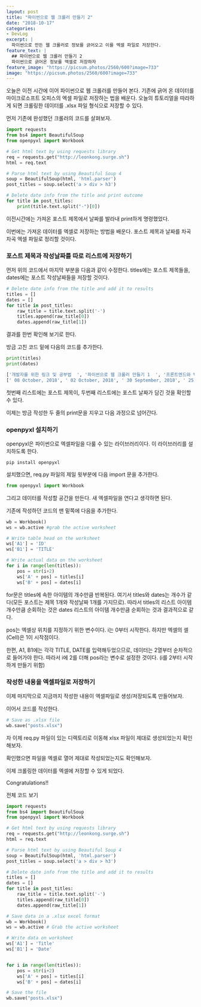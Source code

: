 ```yaml
---
layout: post
title: "파이썬으로 웹 크롤러 만들기 2"
date: "2018-10-17"
categories:
- DevLog
excerpt: |
  파이썬으로 만든 웹 크롤러로 정보를 긁어오고 이를 엑셀 파일로 저장한다.
feature_text: |
  ## 파이썬으로 웹 크롤러 만들기 2
  파이썬으로 긁어온 정보를 엑셀로 저장하자
feature_image: "https://picsum.photos/2560/600?image=733"
image: "https://picsum.photos/2560/600?image=733"
---
```


오늘은 이전 시간에 이어 파이썬으로 웹 크롤러를 만들어 본다. 기존에 긁어 온 데이터를 마이크로소프트 오피스의 엑셀 파일로 저장하는 법을 배운다. 오늘의 튜토리얼을 따라하게 되면 크롤링한 데이터를 .xlsx 파일 형식으로 저장할 수 있다.

먼저 기존에 완성했던 크롤러의 코드를 살펴보자.

```python
import requests
from bs4 import BeautifulSoup
from openpyxl import Workbook

# Get html text by using requests library
req = requests.get("http://leonkong.surge.sh")
html = req.text

# Parse html text by using Beautiful Soup 4
soup = BeautifulSoup(html, 'html.parser')
post_titles = soup.select('a > div > h3')

# Delete date info from the title and print outcome
for title in post_titles:
    print(title.text.split("-")[0])
```

이전시간에는 가져온 포스트 제목에서 날짜를 발라내 print하게 명령했었다.

이번에는 가져온 데이터를 엑셀로 저장하는 방법을 배운다. 포스트 제목과 날짜를 차곡차곡 엑셀 파일로 정리할 것이다.

### 포스트 제목과 작성날짜를 따로 리스트에 저장하기
먼저 위의 코드에서 마지막 부분을 다음과 같이 수정한다.
titles에는 포스트 제목들을, dates에는 포스트 작성날짜들을 저장할 것이다.

```python
# Delete date info from the title and add it to results
titles = []
dates = []
for title in post_titles:
    raw_title = title.text.split('-')
    titles.append(raw_title[0])
    dates.append(raw_title[1])
```

결과를 한번 확인해 보기로 한다.

방금 고친 코드 밑에 다음의 코드를 추가한다.

```python
print(titles)
print(dates)
```

```python
['개발자를 위한 링크 및 공부법  ', '파이썬으로 웹 크롤러 만들기 1  ', '프론트엔드와 백엔드에 대하여1  ', '프로그래밍 언어  ', '네트워크와 웹이란 무엇인가 2  ', '네트워크와 웹이란 무엇인가 1  ', 'Second Log', 'First Log  ']
[' 08 October, 2018', ' 02 October, 2018', ' 30 September, 2018', ' 25 September, 2018', ' 23 September, 2018', ' 21 September, 2018', ' 10 September, 2018', ' 10 August, 2017']
```

첫번째 리스트에는 포스트 제목이, 두번째 리스트에는 포스트 날짜가 담긴 것을 확인할 수 있다.

이제는 방금 작성한 두 줄의 print문을 지우고 다음 과정으로 넘어간다.

### openpyxl 설치하기
openpyxl은 파이썬으로 엑셀파일을 다룰 수 있는 라이브러리이다. 이 라이브러리를 설치하도록 한다.

```
pip install openpyxl
```

설치했으면, req.py 파일의 제일 윗부분에 다음 import 문을 추가한다.

```python
from openpyxl import Workbook
```

그리고 데이터를 작성할 공간을 만든다. 새 엑셀파일을 연다고 생각하면 된다.

기존에 작성하던 코드의 맨 밑쪽에 다음을 추가한다.

```python
wb = Workbook()
ws = wb.active #grab the active worksheet

# Write table head on the worksheet
ws['A1'] = 'ID'
ws['B1'] = 'TITLE'

# Write actual data on the worksheet
for i in range(len(titles)):
    pos = str(i+2)
    ws['A' + pos] = titles[i]
    ws['B' + pos] = dates[i]
```

for문은 titles에 속한 아이템의 개수만큼 반복된다. 여기서 titles와 dates는 개수가 같다(모든 포스트는 제목 1개와 작성날짜 1개를 가지므로). 따라서 titles의 리스트 아이템 개수만큼 순회하는 것은 dates 리스트의 아이템 개수만큼 순회하는 것과 결과적으로 같다.

pos는 엑셀상 위치를 지정하기 위한 변수이다. i는 0부터 시작한다. 하지만 엑셀의 셀(Cell)은 1이 시작점이다.

한편, A1, B1에는 각각 TITLE, DATE를 입력해두었으므로, 데이터는 2열부터 순차적으로 들어가야 한다. 따라서 i에 2를 더해 pos라는 변수로 설정한 것이다. (i를 2부터 시작하게 만들기 위함)

### 작성한 내용을 엑셀파일로 저장하기
이제 마지막으로 지금까지 작성한 내용이 엑셀파일로 생성/저장되도록 만들어보자.

이어서 코드를 작성한다.

```python
# Save as .xlsx file
wb.save("posts.xlsx")
```

자 이제 req.py 파일이 있는 디렉토리로 이동해 xlsx 파일이 제대로 생성되었는지 확인해보자.

확인했으면 파일을 엑셀로 열어 제대로 작성되었는지도 확인해보자.

이제 크롤링한 데이터를 엑셀에 저장할 수 있게 되었다.

Congratulations!!

전체 코드 보기
```python
import requests
from bs4 import BeautifulSoup
from openpyxl import Workbook

# Get html text by using requests library
req = requests.get("http://leonkong.surge.sh")
html = req.text

# Parse html text by using Beautiful Soup 4
soup = BeautifulSoup(html, 'html.parser')
post_titles = soup.select('a > div > h3')

# Delete date info from the title and add it to results
titles = []
dates = []
for title in post_titles:
    raw_title = title.text.split('-')
    titles.append(raw_title[0])
    dates.append(raw_title[1])

# Save data in a .xlsx excel format
wb = Workbook()
ws = wb.active # Grab the active worksheet

# Write data on worksheet
ws['A1'] = 'Title'
ws['B1'] = 'Date'


for i in range(len(titles)):
    pos = str(i+2)
    ws['A' + pos] = titles[i]
    ws['B' + pos] = dates[i]

# Save the file
wb.save("posts.xlsx")
```

